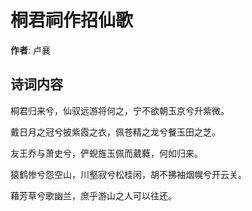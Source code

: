 # 桐君祠作招仙歌

**作者**: 卢襄

## 诗词内容

桐君归来兮，仙驭远游将何之，宁不欲朝玉京兮升紫微。

戴日月之冠兮披紫霞之衣，佩苍精之龙兮餐玉田之芝。

友王乔与萧史兮，俨蜺旌玉佩而葳蕤，何如归来。

猿鹤惨兮怨空山，川壑寂兮松桂闲，胡不拂袖烟幌兮开云关。

藉芳草兮歌幽兰，庶乎游山之人可以往还。

